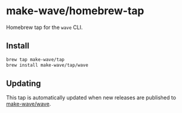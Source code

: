 # make-wave/homebrew-tap

Homebrew tap for the `wave` CLI.

## Install

```sh
brew tap make-wave/tap
brew install make-wave/tap/wave
```

## Updating
This tap is automatically updated when new releases are published to [make-wave/wave](https://github.com/make-wave/wave).

